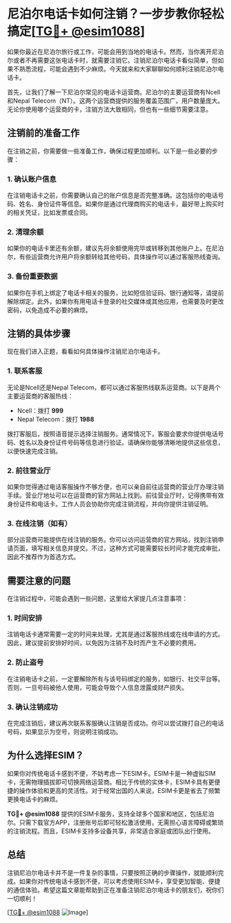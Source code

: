 # 尼泊尔电话卡如何注销？一步步教你轻松搞定[[TG💪+ @esim1088](https://t.me/s/esim1088)]

如果你最近在尼泊尔旅行或工作，可能会用到当地的电话卡。然而，当你离开尼泊尔或者不再需要这张电话卡时，就需要注销它。注销尼泊尔电话卡看似简单，但如果不熟悉流程，可能会遇到不少麻烦。今天就来和大家聊聊如何顺利注销尼泊尔电话卡。

首先，让我们了解一下尼泊尔常见的电话卡运营商。尼泊尔的主要运营商有Ncell和Nepal Telecom（NT）。这两个运营商提供的服务覆盖范围广，用户数量庞大。无论你使用哪个运营商的卡，注销方法大致相同，但也有一些细节需要注意。

## 注销前的准备工作

在注销之前，你需要做一些准备工作，确保过程更加顺利。以下是一些必要的步骤：

### 1. 确认账户信息

在注销电话卡之前，你需要确认自己的账户信息是否完整准确。这包括你的电话号码、姓名、身份证件等信息。如果你是通过代理商购买的电话卡，最好带上购买时的相关凭证，比如发票或合同。

### 2. 清理余额

如果你的电话卡里还有余额，建议先将余额使用完毕或转移到其他账户上。在尼泊尔，有些运营商允许用户将余额转给其他号码，具体操作可以通过客服热线查询。

### 3. 备份重要数据

如果你在手机上绑定了电话卡相关的服务，比如短信验证码、银行通知等，请提前解除绑定。此外，如果你有用电话卡登录的社交媒体或其他应用，也需要及时更改密码，以免造成不必要的麻烦。

## 注销的具体步骤

现在我们进入正题，看看如何具体操作注销尼泊尔电话卡。

### 1. 联系客服

无论是Ncell还是Nepal Telecom，都可以通过客服热线联系运营商。以下是两个主要运营商的客服热线：

- Ncell：拨打 **999**
- Nepal Telecom：拨打 **1988**

拨打客服后，按照语音提示选择注销服务。通常情况下，客服会要求你提供电话号码、姓名以及身份证件号码等信息进行验证。请确保你能够清晰地提供这些信息，以便快速完成注销。

### 2. 前往营业厅

如果你觉得通过电话客服操作不够方便，也可以亲自前往运营商的营业厅办理注销手续。营业厅地址可以在运营商的官方网站上找到。前往营业厅时，记得携带有效身份证件和电话卡。工作人员会协助你完成注销流程，并向你提供注销证明。

### 3. 在线注销（如有）

部分运营商可能提供在线注销的服务。你可以访问运营商的官方网站，找到注销申请页面，填写相关信息并提交。不过，这种方式可能需要较长时间才能完成审批，因此不推荐作为首选方式。

## 需要注意的问题

在注销过程中，可能会遇到一些问题，这里给大家提几点注意事项：

### 1. 时间安排

注销电话卡通常需要一定的时间来处理，尤其是通过客服热线或在线申请的方式。因此，建议提前安排好时间，以免因为注销不及时而产生不必要的费用。

### 2. 防止盗号

在注销电话卡之前，一定要解除所有与该号码绑定的服务，如银行、社交平台等。否则，一旦号码被他人使用，可能会导致个人信息泄露或财产损失。

### 3. 确认注销成功

在完成注销后，建议再次联系客服确认注销是否成功。你可以尝试拨打自己的电话号码，如果显示为空号，则说明注销成功。

## 为什么选择ESIM？

如果你对传统电话卡感到不便，不妨考虑一下ESIM卡。ESIM卡是一种虚拟SIM卡，无需物理插拔即可切换网络运营商。相比于传统的实体卡，ESIM卡具有更便捷的操作体验和更高的灵活性。对于经常出国的人来说，ESIM卡更是省去了频繁更换电话卡的麻烦。

**TG💪+ @esim1088** 提供的ESIM卡服务，支持全球多个国家和地区，包括尼泊尔。只需下载官方APP，注册账号后即可轻松激活使用，无需担心语言障碍或繁琐的注销流程。而且，ESIM卡支持多设备共享，非常适合家庭或团队出行使用。

## 总结

注销尼泊尔电话卡并不是一件复杂的事情，只要按照正确的步骤操作，就能顺利完成。如果你对传统电话卡感到不便，可以考虑使用ESIM卡，享受更加智能、便捷的通信体验。希望这篇文章能帮助到正在准备注销尼泊尔电话卡的朋友们，祝你们一切顺利！

[[TG💪+ @esim1088](https://t.me/s/esim1088) ![Image](https://i.postimg.cc/4NQfJmqS/Snipaste-2025-05-13-00-14-12.png)]